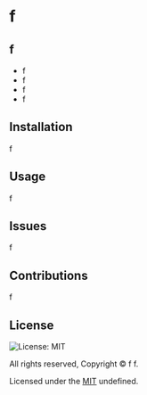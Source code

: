 
  # f

  ## f

  - f
  - f
  - f
  - f

  
  
  ## Installation
  f

  ## Usage
  f

  ## Issues
  f

  ## Contributions
  f

  ## License

  ![License: MIT](https://img.shields.io/badge/License-MIT-yellow.svg)

  All rights reserved, Copyright © f f.

  Licensed under the [MIT](https://opensource.org/licenses/MIT) undefined.
